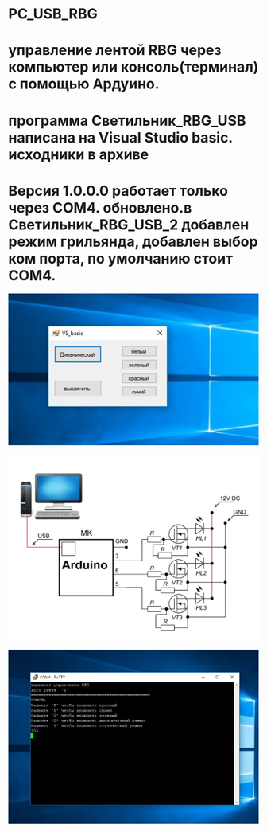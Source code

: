 # PC_USB_RBG
управление лентой RBG через компьютер или консоль(терминал) c помощью Ардуино.
==============================================================================
программа Светильник_RBG_USB написана на Visual Studio basic.
исходники в архиве 
==============================================================================

Версия 1.0.0.0 работает только через COM4.
обновлено.в Светильник_RBG_USB_2  добавлен режим грильянда,
добавлен выбор ком порта,
по умолчанию стоит COM4.
==============================================================================

![alt text](https://github.com/VirtualDriveCod/PC_USB_RBG/blob/master/%D0%BF%D1%80%D0%BE%D0%B3%D0%B0.jpg?raw=true)

![alt text](https://github.com/VirtualDriveCod/PC_USB_RBG/blob/master/%D1%81%D1%85%D0%B5%D0%BC%D0%B0%20RBG.JPG?raw=true)

![alt text](https://github.com/VirtualDriveCod/PC_USB_RBG/blob/master/%D1%82%D0%B5%D1%80%D0%BC%D0%B8%D0%BD%D0%B0%D0%BB.jpg?raw=true)
